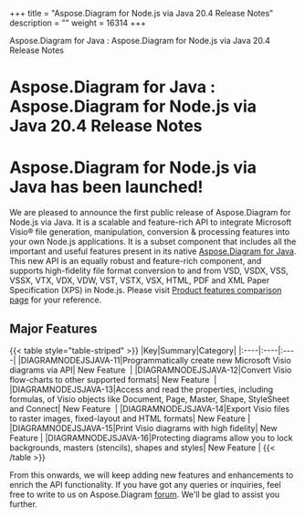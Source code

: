 +++
title = "Aspose.Diagram for Node.js via Java 20.4 Release Notes" 
description = "" 
weight = 16314 
+++

Aspose.Diagram for Java : Aspose.Diagram for Node.js via Java 20.4 Release Notes  

# Aspose.Diagram for Java : Aspose.Diagram for Node.js via Java 20.4 Release Notes


# Aspose.Diagram for Node.js via Java has been launched!

We are pleased to announce the first public release of Aspose.Diagram for Node.js via Java. It is a scalable and feature-rich API to integrate Microsoft Visio® file generation, manipulation, conversion & processing features into your own Node.js applications. It is a subset component that includes all the important and useful features present in its native [Aspose.Diagram for Java](https://www.aspose.com/products/diagram/java). This new API is an equally robust and feature-rich component, and supports high-fidelity file format conversion to and from VSD, VSDX, VSS, VSSX, VTX, VDX, VDW, VST, VSTX, VSX, HTML, PDF and XML Paper Specification (XPS) in Node.js. Please visit [Product features comparison page](https://docs2.aspose.com/diagram/java/gettingstarted/featurelist/asposediagramfornodejsviajavafeatures/) for your reference.

## Major Features

{{< table style="table-striped" >}}
|Key|Summary|Category|
|:----|:----|:----|
|DIAGRAMNODEJSJAVA-11|Programmatically create new Microsoft Visio diagrams via API| New Feature  |
|DIAGRAMNODEJSJAVA-12|Convert Visio flow-charts to other supported formats| New Feature  |
|DIAGRAMNODEJSJAVA-13|Access and read the properties, including formulas, of Visio objects like Document, Page, Master, Shape, StyleSheet and Connect| New Feature  |
|DIAGRAMNODEJSJAVA-14|Export Visio files to raster images, fixed-layout and HTML formats| New Feature |
|DIAGRAMNODEJSJAVA-15|Print Visio diagrams with high fidelity| New Feature |
|DIAGRAMNODEJSJAVA-16|Protecting diagrams allow you to lock backgrounds, masters (stencils), shapes and styles| New Feature |
{{< /table >}}

From this onwards, we will keep adding new features and enhancements to enrich the API functionality. If you have got any queries or inquiries, feel free to write to us on Aspose.Diagram [forum](https://forum.aspose.com/c/diagram). We'll be glad to assist you further.

